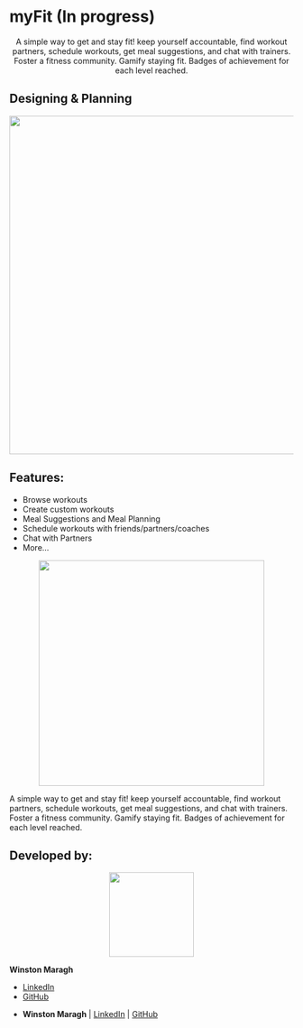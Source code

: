 # myFit (In progress)
<a>
    <p align="center">  A simple way to get and stay fit! keep yourself accountable, find workout partners, schedule workouts, get meal suggestions, and chat with trainers. Foster a fitness community. Gamify staying fit. Badges of achievement for each level reached. 
    </p> 
</a>

## Designing & Planning
<p align="center">
  <img src="https://i.imgur.com/dCnKByw.jpg" width="600">
</p>


## Features:
* Browse workouts
* Create custom workouts
* Meal Suggestions and Meal Planning
* Schedule workouts with friends/partners/coaches
* Chat with Partners
* More...

<p align="center">
  <img src = ""https://i.imgur.com/J5ctv0Km.jpg" width=400>
</p>

A simple way to get and stay fit! keep yourself accountable, find workout partners, schedule workouts, get meal suggestions, and chat with trainers. Foster a fitness community. Gamify staying fit. Badges of achievement for each level reached.


## Developed by:
<p align="center">
   <img src = "https://i.imgur.com/N3G0BEJ.gif" width=150>
</p>

**Winston Maragh**

* [LinkedIn](https://www.linkedin.com/in/wsmaragh/)
* [GitHub](https://github.com/wsmaragh)

- **Winston Maragh** | [LinkedIn](https://www.linkedin.com/in/wsmaragh/) |  [GitHub](https://github.com/wsmaragh)
